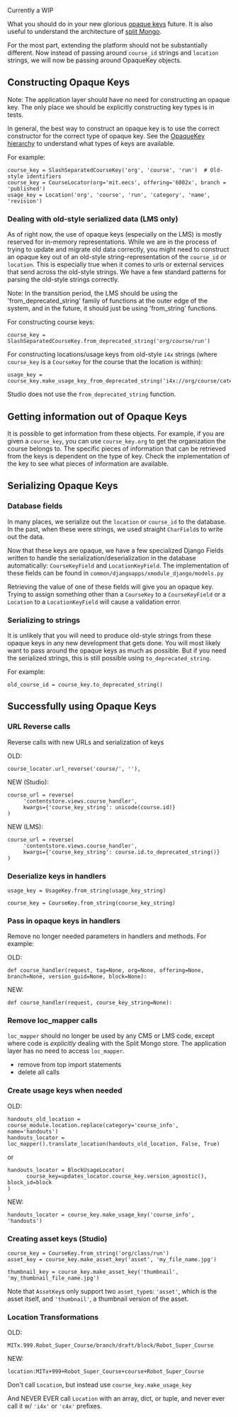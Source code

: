 Currently a WIP

What you should do in your new glorious [opaque keys](https://github.com/edx/edx-platform/wiki/Opaque-Keys) future. It is also useful to understand the architecture of [split Mongo](https://github.com/edx/edx-platform/wiki/Split:-the-versioning,-structure-saving-DAO).

For the most part, extending the platform should not be substantially different. Now instead of passing around `course_id` strings and `location` strings, we will now be passing around OpaqueKey objects.

## Constructing Opaque Keys

Note: The application layer should have no need for constructing an opaque key. The only place we should be explicitly constructing key types is in tests.

In general, the best way to construct an opaque key is to use the correct constructor for the correct type of opaque key. See the [OpaqueKey hierarchy](https://github.com/edx/edx-platform/wiki/Opaque-Keys#opaquekey-hierarchy) to understand what types of keys are available.

For example:
```
course_key = SlashSeparatedCourseKey('org', 'course', 'run')  # Old-style identifiers
course_key = CourseLocator(org='mit.eecs', offering='6002x', branch = 'published')
usage_key = Location('org', 'course', 'run', 'category', 'name', 'revision')
```

### Dealing with old-style serialized data (LMS only)

As of right now, the use of opaque keys (especially on the LMS) is mostly reserved for in-memory representations. While we are in the process of trying to update and migrate old data correctly, you might need to construct an opaque key out of an old-style string-representation of the `course_id` or `location`. This is especially true when it comes to urls or external services that send across the old-style strings. We have a few standard patterns for parsing the old-style strings correctly.

Note: In the transition period, the LMS should be using the 'from_deprecated_string' family of functions at the outer edge of the system, and in the future, it should just be using 'from_string' functions.

For constructing course keys:
```
course_key = SlashSeparatedCourseKey.from_deprecated_string('org/course/run')
```

For constructing locations/usage keys from old-style `i4x` strings (where `course_key` is a `CourseKey` for the course that the location is within):
```
usage_key = course_key.make_usage_key_from_deprecated_string('i4x://org/course/category/name')
```

Studio does not use the `from_deprecated_string` function.

## Getting information out of Opaque Keys

It is possible to get information from these objects. For example, if you are given a `course_key`, you can use `course_key.org` to get the organization the course belongs to. The specific pieces of information that can be retrieved from the keys is dependent on the type of key. Check the implementation of the key to see what pieces of information are available.

## Serializing Opaque Keys

### Database fields
In many places, we serialize out the `location` or `course_id` to the database. In the past, when these were strings, we used straight `CharField`s to write out the data.

Now that these keys are opaque, we have a few specialized Django Fields written to handle the serialization/deserialization in the database automatically: `CourseKeyField` and `LocationKeyField`. The implementation of these fields can be found in `common/djangoapps/xmodule_django/models.py`

Retrieving the value of one of these fields will give you an opaque key. Trying to assign something other than a `CourseKey` to a `CourseKeyField` or a `Location` to a `LocationKeyField` will cause a validation error.

### Serializing to strings
It is unlikely that you will need to produce old-style strings from these opaque keys in any new development that gets done. You will most likely want to pass around the opaque keys as much as possible. But if you need the serialized strings, this is still possible using `to_deprecated_string`.

For example:
```
old_course_id = course_key.to_deprecated_string()
```

## Successfully using Opaque Keys

### URL Reverse calls

Reverse calls with new URLs and serialization of keys

OLD:

    course_locator.url_reverse('course/', ''),

NEW (Studio):

    course_url = reverse(
         'contentstore.views.course_handler',
         kwargs={'course_key_string': unicode(course.id)}
    )

NEW (LMS):

    course_url = reverse(
         'contentstore.views.course_handler',
         kwargs={'course_key_string': course.id.to_deprecated_string()}
    )


### Deserialize keys in handlers

    usage_key = UsageKey.from_string(usage_key_string)

    course_key = CourseKey.from_string(course_key_string)

### Pass in opaque keys in handlers

Remove no longer needed parameters in handlers and methods.  For example:

OLD:

    def course_handler(request, tag=None, org=None, offering=None, branch=None, version_guid=None, block=None):

NEW:

    def course_handler(request, course_key_string=None):

### Remove loc_mapper calls

`loc_mapper` should no longer be used by any CMS or LMS code, except where code is *explicitly* dealing with the Split Mongo store. The application layer has no need to access `loc_mapper`.

* remove from top import statements
* delete all calls

### Create usage keys when needed
OLD:

    handouts_old_location = course_module.location.replace(category='course_info', name='handouts')
    handouts_locator = loc_mapper().translate_location(handouts_old_location, False, True)

or

    handouts_locator = BlockUsageLocator(
          course_key=updates_locator.course_key.version_agnostic(), block_id=block
    )

NEW:

    handouts_locator = course_key.make_usage_key('course_info', 'handouts')

### Creating asset keys (Studio)

    course_key = CourseKey.from_string('org/class/run')
    asset_key = course_key.make_asset_key('asset', 'my_file_name.jpg')

    thumbnail_key = course_key.make_asset_key('thumbnail', 'my_thumbnail_file_name.jpg')

Note that `AssetKey`s only support two `asset_type`s: `'asset'`, which is the asset itself, and `'thumbnail'`, a thumbnail version of the asset.

### Location Transformations

OLD: 

    MITx.999.Robot_Super_Course/branch/draft/block/Robot_Super_Course

NEW: 

    location:MITx+999+Robot_Super_Course+course+Robot_Super_Course
 
Don't call `Location`, but instead use `course_key.make_usage_key`

And NEVER EVER call `Location` with an array, dict, or tuple, and never ever call it w/ `'i4x'` or `'c4x'` prefixes.
